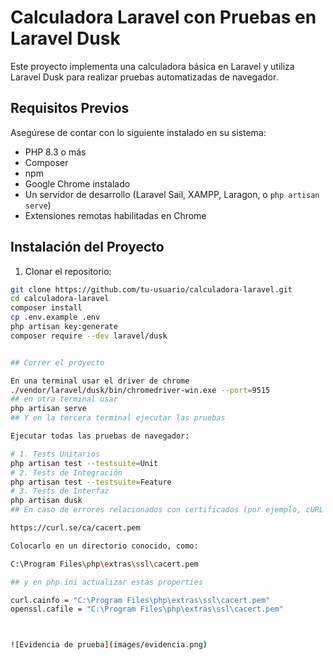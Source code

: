 # Calculadora Laravel con Pruebas en Laravel Dusk

Este proyecto implementa una calculadora básica en Laravel y utiliza Laravel Dusk para realizar pruebas automatizadas de navegador.

## Requisitos Previos

Asegúrese de contar con lo siguiente instalado en su sistema:

- PHP 8.3 o más
- Composer
- npm 
- Google Chrome instalado
- Un servidor de desarrollo (Laravel Sail, XAMPP, Laragon, o `php artisan serve`)
- Extensiones remotas habilitadas en Chrome

## Instalación del Proyecto

1. Clonar el repositorio:

```bash
git clone https://github.com/tu-usuario/calculadora-laravel.git
cd calculadora-laravel
composer install
cp .env.example .env
php artisan key:generate
composer require --dev laravel/dusk


## Correr el proyecto

En una terminal usar el driver de chrome
./vendor/laravel/dusk/bin/chromedriver-win.exe --port=9515
## en otra terminal usar 
php artisan serve
## Y en la tercera terminal ejecutar las pruebas

Ejecutar todas las pruebas de navegador:

# 1. Tests Unitarios
php artisan test --testsuite=Unit
# 2. Tests de Integración
php artisan test --testsuite=Feature
# 3. Tests de Interfaz
php artisan dusk
## En caso de errores relacionados con certificados (por ejemplo, cURL error 77), descargar el archivo cacert.pem desde:

https://curl.se/ca/cacert.pem

Colocarlo en un directorio conocido, como:

C:\Program Files\php\extras\ssl\cacert.pem

## y en php.ini actualizar estas properties 

curl.cainfo = "C:\Program Files\php\extras\ssl\cacert.pem"
openssl.cafile = "C:\Program Files\php\extras\ssl\cacert.pem"



![Evidencia de prueba](images/evidencia.png)

